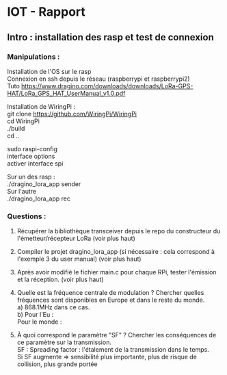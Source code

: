 # IOT - Rapport
## Intro : installation des rasp et test de connexion
### Manipulations :

Installation de l'OS sur le rasp  
Connexion en ssh depuis le réseau (raspberrypi et raspberrypi2)  
Tuto https://www.dragino.com/downloads/downloads/LoRa-GPS-HAT/LoRa_GPS_HAT_UserManual_v1.0.pdf  

Installation de WiringPi :  
git clone https://github.com/WiringPi/WiringPi  
cd WiringPi  
./build  
cd ..  
  
sudo raspi-config  
interface options  
activer interface spi  
  
Sur un des rasp :   
./dragino_lora_app sender  
Sur l'autre  
./dragino_lora_app rec  

### Questions :
1. Récupérer la bibliothèque transceiver depuis le repo du constructeur du l'émetteur/récepteur LoRa (voir plus haut)
2. Compiler le projet dragino_lora_app (si nécessaire : cela correspond à l'exemple 3 du user manual) (voir plus haut)
3. Après avoir modifié le fichier main.c pour chaque RPi, tester l'émission et la réception. (voir plus haut)
4. Quelle est la fréquence centrale de modulation ? Chercher quelles fréquences sont disponibles en Europe et dans le reste du monde.\
  a) 868.1MHz dans ce cas.\
  b) Pour l'Eu : \
     Pour le monde :
  
5. À quoi correspond le paramètre "SF" ? Chercher les conséquences de ce paramètre sur la transmission.\
  SF : Spreading factor : l'étalement de la transmission dans le temps. \
  Si SF augmente => sensibilité plus importante, plus de risque de collision, plus grande portée
